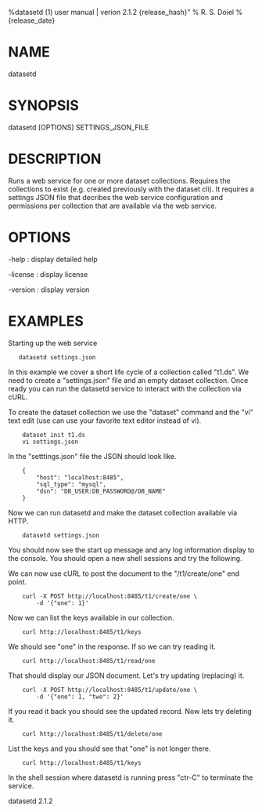%datasetd (1) user manual | verion 2.1.2 {release_hash}"
% R. S. Doiel
% {release_date}

# NAME

datasetd

# SYNOPSIS

datasetd [OPTIONS] SETTINGS_JSON_FILE

# DESCRIPTION

Runs a web service for one or more dataset collections. Requires
the collections to exist (e.g. created previously with the dataset
cli). It requires a settings JSON file that decribes the web service
configuration and permissions per collection that are available via
the web service.

# OPTIONS

-help
: display detailed help

-license
: display license

-version
: display version


# EXAMPLES

Starting up the web service

~~~
   datasetd settings.json
~~~

In this example we cover a short life cycle of a collection
called "t1.ds". We need to create a "settings.json" file and
an empty dataset collection. Once ready you can run the datasetd 
service to interact with the collection via cURL. 

To create the dataset collection we use the "dataset" command and the
"vi" text edit (use can use your favorite text editor instead of vi).

~~~
    dataset init t1.ds
	vi settings.json
~~~

In the "setttings.json" file the JSON should look like.

~~~
    {
		"host": "localhost:8485",
		"sql_type": "mysql",
		"dsn": "DB_USER:DB_PASSWORD@/DB_NAME"
	}
~~~

Now we can run datasetd and make the dataset collection available
via HTTP.

~~~
    datasetd settings.json
~~~

You should now see the start up message and any log information display
to the console. You should open a new shell sessions and try the following.

We can now use cURL to post the document to the "/t1/create/one" end
point. 

~~~
    curl -X POST http://localhost:8485/t1/create/one \
	    -d '{"one": 1}'
~~~

Now we can list the keys available in our collection.

~~~
    curl http://localhost:8485/t1/keys
~~~

We should see "one" in the response. If so we can try reading it.

~~~
    curl http://localhost:8485/t1/read/one
~~~

That should display our JSON document. Let's try updating (replacing)
it. 

~~~
    curl -X POST http://localhost:8485/t1/update/one \
	    -d '{"one": 1, "two": 2}'
~~~

If you read it back you should see the updated record. Now lets try
deleting it.

~~~
	curl http://localhost:8485/t1/delete/one
~~~

List the keys and you should see that "one" is not longer there.

~~~
    curl http://localhost:8485/t1/keys
~~~

In the shell session where datasetd is running press "ctr-C"
to terminate the service.


datasetd 2.1.2


